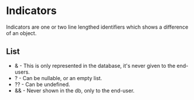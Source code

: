 # Indicators
Indicators are one or two line lengthed identifiers which shows a difference of an object.

## List

- & - This is only represented in the database, it's never given to the end-users.
- ? - Can be nullable, or an empty list.
- ?? - Can be undefined.
- && - Never shown in the db, only to the end-user.
